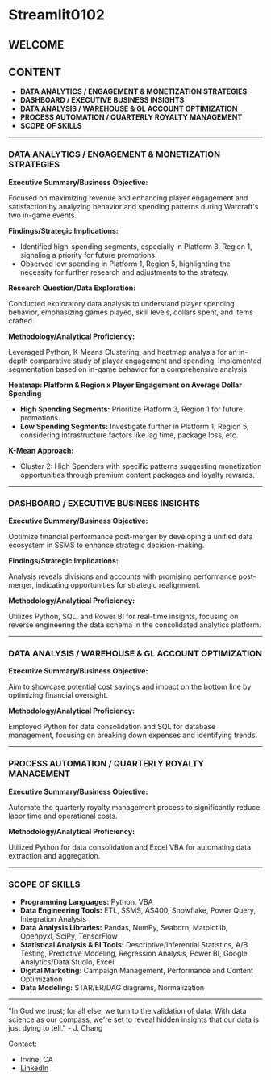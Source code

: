 # Streamlit0102

## WELCOME
## CONTENT

- **DATA ANALYTICS / ENGAGEMENT & MONETIZATION STRATEGIES**
- **DASHBOARD / EXECUTIVE BUSINESS INSIGHTS**
- **DATA ANALYSIS / WAREHOUSE & GL ACCOUNT OPTIMIZATION**
- **PROCESS AUTOMATION / QUARTERLY ROYALTY MANAGEMENT**
- **SCOPE OF SKILLS**

---

### DATA ANALYTICS / ENGAGEMENT & MONETIZATION STRATEGIES

**Executive Summary/Business Objective:**

Focused on maximizing revenue and enhancing player engagement and satisfaction by analyzing behavior and spending patterns during Warcraft's two in-game events.

**Findings/Strategic Implications:**

- Identified high-spending segments, especially in Platform 3, Region 1, signaling a priority for future promotions.
- Observed low spending in Platform 1, Region 5, highlighting the necessity for further research and adjustments to the strategy.

**Research Question/Data Exploration:**

Conducted exploratory data analysis to understand player spending behavior, emphasizing games played, skill levels, dollars spent, and items crafted.

**Methodology/Analytical Proficiency:**

Leveraged Python, K-Means Clustering, and heatmap analysis for an in-depth comparative study of player engagement and spending. Implemented segmentation based on in-game behavior for a comprehensive analysis.

**Heatmap: Platform & Region x Player Engagement on Average Dollar Spending**

- **High Spending Segments:** Prioritize Platform 3, Region 1 for future promotions.
- **Low Spending Segments:** Investigate further in Platform 1, Region 5, considering infrastructure factors like lag time, package loss, etc.

**K-Mean Approach:**

- Cluster 2: High Spenders with specific patterns suggesting monetization opportunities through premium content packages and loyalty rewards.

---

### DASHBOARD / EXECUTIVE BUSINESS INSIGHTS

**Executive Summary/Business Objective:**

Optimize financial performance post-merger by developing a unified data ecosystem in SSMS to enhance strategic decision-making.

**Findings/Strategic Implications:**

Analysis reveals divisions and accounts with promising performance post-merger, indicating opportunities for strategic realignment.

**Methodology/Analytical Proficiency:**

Utilizes Python, SQL, and Power BI for real-time insights, focusing on reverse engineering the data schema in the consolidated analytics platform.

---

### DATA ANALYSIS / WAREHOUSE & GL ACCOUNT OPTIMIZATION

**Executive Summary/Business Objective:**

Aim to showcase potential cost savings and impact on the bottom line by optimizing financial oversight.

**Methodology/Analytical Proficiency:**

Employed Python for data consolidation and SQL for database management, focusing on breaking down expenses and identifying trends.

---

### PROCESS AUTOMATION / QUARTERLY ROYALTY MANAGEMENT

**Executive Summary/Business Objective:**

Automate the quarterly royalty management process to significantly reduce labor time and operational costs.

**Methodology/Analytical Proficiency:**

Utilized Python for data consolidation and Excel VBA for automating data extraction and aggregation.

---

### SCOPE OF SKILLS

- **Programming Languages:** Python, VBA
- **Data Engineering Tools:** ETL, SSMS, AS400, Snowflake, Power Query, Integration Analysis
- **Data Analysis Libraries:** Pandas, NumPy, Seaborn, Matplotlib, Openpyxl, SciPy, TensorFlow
- **Statistical Analysis & BI Tools:** Descriptive/Inferential Statistics, A/B Testing, Predictive Modeling, Regression Analysis, Power BI, Google Analytics/Data Studio, Excel
- **Digital Marketing:** Campaign Management, Performance and Content Optimization
- **Data Modeling:** STAR/ER/DAG diagrams, Normalization

---

"In God we trust; for all else, we turn to the validation of data. With data science as our compass, we're set to reveal hidden insights that our data is just dying to tell." - J. Chang

Contact:
- Irvine, CA
- [LinkedIn](linkedin.com/in/jchang0102)
